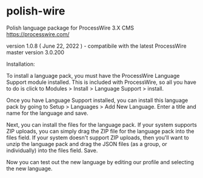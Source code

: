 # polish-wire
Polish language package for ProcessWire 3.X CMS https://processwire.com/

version 1.0.8 ( June 22, 2022 ) - compatibile with the latest ProcessWire master version 3.0.200

Installation:

To install a language pack, you must have the ProcessWire Language Support module installed. This is included with ProcessWire, so all you have to do is click to Modules > Install > Language Support > install.

Once you have Language Support installed, you can install this language pack by going to Setup > Languages > Add New Language. Enter a title and name for the language and save.

Next, you can install the files for the language pack. If your system supports ZIP uploads, you can simply drag the ZIP file for the language pack into the files field. If your system doesn't support ZIP uploads, then you'll want to unzip the language pack and drag the JSON files (as a group, or individually) into the files field. Save.

Now you can test out the new language by editing our profile and selecting the new language.
